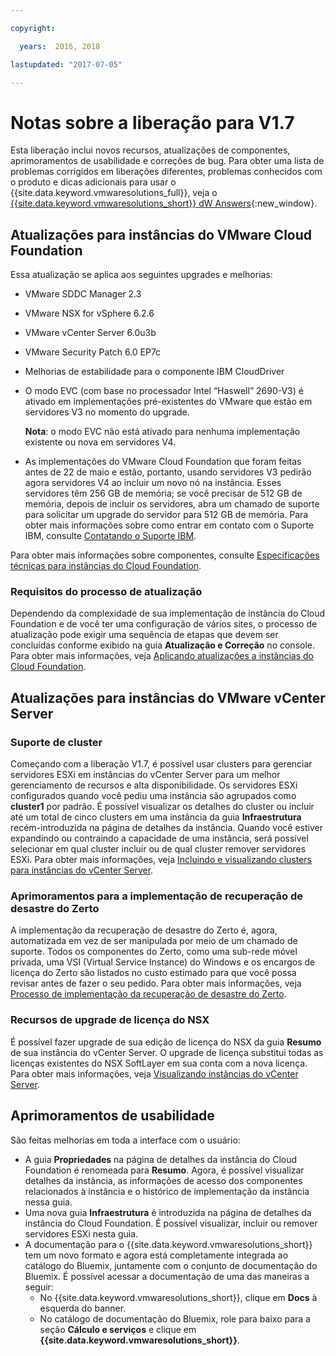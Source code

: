 ```yaml
---

copyright:

  years:  2016, 2018

lastupdated: "2017-07-05"

---
```


# Notas sobre a liberação para V1.7

Esta liberação inclui novos recursos, atualizações de componentes, aprimoramentos de usabilidade e correções de bug. Para obter uma lista de problemas corrigidos em liberações diferentes, problemas conhecidos com o produto e dicas adicionais para usar o {{site.data.keyword.vmwaresolutions_full}}, veja o [{{site.data.keyword.vmwaresolutions_short}} dW Answers](https://developer.ibm.com/answers/topics/cloudvmw/){:new_window}.

## Atualizações para instâncias do VMware Cloud Foundation

Essa atualização se aplica aos seguintes upgrades e melhorias:
* VMware SDDC Manager 2.3
* VMware NSX for vSphere 6.2.6
* VMware vCenter Server 6.0u3b
* VMware Security Patch 6.0 EP7c
* Melhorias de estabilidade para o componente IBM CloudDriver
* O modo EVC (com base no processador Intel “Haswell” 2690-V3) é ativado em implementações pré-existentes do VMware que estão em servidores V3 no momento do upgrade.

  **Nota**: o modo EVC não está ativado para nenhuma implementação existente ou nova em servidores V4.

* As implementações do VMware Cloud Foundation que foram feitas antes de 22 de maio e estão, portanto, usando servidores V3 pedirão agora servidores V4 ao incluir um novo nó na instância. Esses servidores têm 256 GB de memória; se você precisar de 512 GB de memória, depois de incluir os servidores, abra um chamado de suporte para solicitar um upgrade do servidor para 512 GB de memória. Para obter mais informações sobre como entrar em contato com o Suporte IBM, consulte [Contatando o Suporte IBM](trbl_support.html).

Para obter mais informações sobre componentes, consulte [Especificações técnicas para instâncias do Cloud Foundation](../sddc/sd_cloudfoundationoverview.html#technical-specifications-for-cloud-foundation-instances).

### Requisitos do processo de atualização

Dependendo da complexidade de sua implementação de instância do Cloud Foundation e de você ter uma configuração de vários sites, o processo de atualização pode exigir uma sequência de etapas que devem ser concluídas conforme exibido na guia **Atualização e Correção** no console. Para obter mais informações, veja [Aplicando atualizações a instâncias do Cloud Foundation](../sddc/sd_applyingupdates.html#applying-updates-to-cloud-foundation-instances).

## Atualizações para instâncias do VMware vCenter Server

### Suporte de cluster

Começando com a liberação V1.7, é possível usar clusters para gerenciar servidores ESXi em instâncias do vCenter Server para um melhor gerenciamento de recursos e alta disponibilidade. Os servidores ESXi configurados quando você pediu uma instância são agrupados como **cluster1** por padrão. É possível visualizar os detalhes do cluster ou incluir até um total de cinco clusters em uma instância da guia **Infraestrutura** recém-introduzida na página de detalhes da instância. Quando você estiver expandindo ou contraindo a capacidade de uma instância, será possível selecionar em qual cluster incluir ou de qual cluster remover servidores ESXi. Para obter mais informações, veja [Incluindo e visualizando clusters para instâncias do vCenter Server](../vcenter/vc_addingviewingclusters.html).

### Aprimoramentos para a implementação de recuperação de desastre do Zerto

A implementação da recuperação de desastre do Zerto é, agora, automatizada em vez de ser manipulada por meio de um chamado de suporte. Todos os componentes do Zerto, como uma sub-rede móvel privada, uma VSI (Virtual Service Instance) do Windows e os encargos de licença do Zerto são listados no custo estimado para que você possa revisar antes de fazer o seu pedido. Para obter mais informações, veja [Processo de implementação da recuperação de desastre do Zerto](../services/addingzertodr.html).

### Recursos de upgrade de licença do NSX

É possível fazer upgrade de sua edição de licença do NSX da guia **Resumo** de sua instância do vCenter Server. O upgrade de licença substitui todas as licenças existentes do NSX SoftLayer em sua conta com a nova licença. Para obter mais informações, veja [Visualizando instâncias do vCenter Server](../vcenter/vc_viewinginstances.html).

## Aprimoramentos de usabilidade

São feitas melhorias em toda a interface com o usuário:
* A guia **Propriedades** na página de detalhes da instância do Cloud Foundation é renomeada para **Resumo**. Agora, é possível visualizar detalhes da instância, as informações de acesso dos componentes relacionados à instância e o histórico de implementação da instância nessa guia.
* Uma nova guia **Infraestrutura** é introduzida na página de detalhes da instância do Cloud Foundation. É possível visualizar, incluir ou remover servidores ESXi nesta guia.
* A documentação para o {{site.data.keyword.vmwaresolutions_short}} tem um novo formato e agora está completamente integrada ao catálogo do Bluemix, juntamente com o conjunto de documentação do Bluemix. É possível acessar a documentação de uma das maneiras a seguir:
  * No {{site.data.keyword.vmwaresolutions_short}}, clique em **Docs** à esquerda do banner.
  * No catálogo de documentação do Bluemix, role para baixo para a seção **Cálculo e serviços** e clique em **{{site.data.keyword.vmwaresolutions_short}}**.
